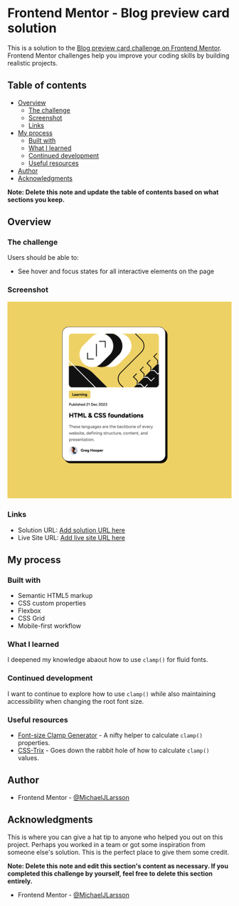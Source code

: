 # Frontend Mentor - Blog preview card solution

This is a solution to the [Blog preview card challenge on Frontend Mentor](https://www.frontendmentor.io/challenges/blog-preview-card-ckPaj01IcS). Frontend Mentor challenges help you improve your coding skills by building realistic projects.

## Table of contents

- [Overview](#overview)
  - [The challenge](#the-challenge)
  - [Screenshot](#screenshot)
  - [Links](#links)
- [My process](#my-process)
  - [Built with](#built-with)
  - [What I learned](#what-i-learned)
  - [Continued development](#continued-development)
  - [Useful resources](#useful-resources)
- [Author](#author)
- [Acknowledgments](#acknowledgments)

**Note: Delete this note and update the table of contents based on what sections you keep.**

## Overview

### The challenge

Users should be able to:

- See hover and focus states for all interactive elements on the page

### Screenshot

![Screenshot of solution](./screenshot.png)

### Links

- Solution URL: [Add solution URL here](https://github.com/MichaelJLarsson/blog-preview-card)
- Live Site URL: [Add live site URL here](https://michaeljlarsson.github.io/blog-preview-card/)

## My process

### Built with

- Semantic HTML5 markup
- CSS custom properties
- Flexbox
- CSS Grid
- Mobile-first workflow

### What I learned

I deepened my knowledge abaout how to use `clamp()` for fluid fonts.

### Continued development

I want to continue to explore how to use `clamp()` while also maintaining accessibility when changing the root font size.

### Useful resources

- [Font-size Clamp Generator](https://clamp.font-size.app) - A nifty helper to calculate `clamp()` properties.
- [CSS-Trix](https://css-tricks.com/linearly-scale-font-size-with-css-clamp-based-on-the-viewport/) - Goes down the rabbit hole of how to calculate `clamp()` values.

## Author

- Frontend Mentor - [@MichaelJLarsson](https://www.frontendmentor.io/profile/MichaelJLarsson)

## Acknowledgments

This is where you can give a hat tip to anyone who helped you out on this project. Perhaps you worked in a team or got some inspiration from someone else's solution. This is the perfect place to give them some credit.

**Note: Delete this note and edit this section's content as necessary. If you completed this challenge by yourself, feel free to delete this section entirely.**

- Frontend Mentor - [@MichaelJLarsson](https://www.frontendmentor.io/profile/MichaelJLarsson)

